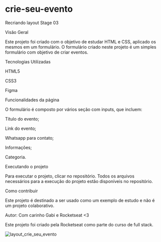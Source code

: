 # crie-seu-evento

Recriando layout Stage 03

Visão Geral

Este projeto foi criado com o objetivo de estudar HTML e CSS, aplicado os mesmos em um formulário. O formulário criado neste projeto é um simples formulário com objetivo de criar eventos.

Tecnologias Utilizadas

HTML5

CSS3

Figma

Funcionalidades da página

O formulário é composto por vários seção com inputs, que incluem:

Título do evento;

Link do evento;

Whatsapp para contato;

Informações;

Categoria.


Executando o projeto

Para executar o projeto, clicar no repositório. Todos os arquivos necessários para a execução do projeto estão disponíveis no repositório.

Como contribuir

Este projeto é destinado a ser usado como um exemplo de estudo e não é um projeto colaborativo.

Autor: Com carinho Gabi e Rocketseat <3

Este projeto foi criado pela Rocketseat como parte do curso de full stack.

![layout_crie_seu_evento](https://user-images.githubusercontent.com/82898190/220310767-93fd9ce5-3f37-48bc-bccb-f44b806c2c80.png)
